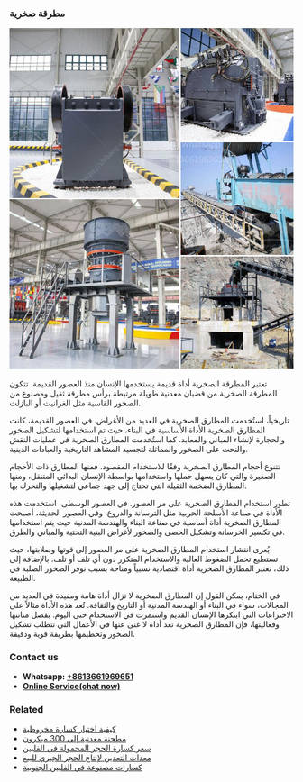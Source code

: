 <h3>مطرقة صخرية</h3><img src='1701854173.jpg' alt=''><p>تعتبر المطرقة الصخرية أداة قديمة يستخدمها الإنسان منذ العصور القديمة. تتكون المطرقة الصخرية من قضبان معدنية طويلة مرتبطة برأس مطرقة ثقيل ومصنوع من الصخور القاسية مثل الغرانيت أو البازلت.</p><p>تاريخياً، استُخدمت المطارق الصخرية في العديد من الأغراض. في العصور القديمة، كانت المطارق الصخرية الأداة الأساسية في البناء، حيث تم استخدامها لتشكيل الصخور والحجارة لإنشاء المباني والمعابد. كما استُخدمت المطارق الصخرية في عمليات النقش والنحت على الصخور والمماثلة لتجسيد المشاهد التاريخية والعبادات الدينية.</p><p>تتنوع أحجام المطارق الصخرية وفقًا للاستخدام المقصود. فمنها المطارق ذات الأحجام الصغيرة والتي كان يسهل حملها واستخدامها بواسطة الإنسان البدائي المتنقل، ومنها المطارق الضخمة الثقيلة التي تحتاج إلى جهد جماعي لتشغيلها والتحرك بها.</p><p>تطور استخدام المطارق الصخرية على مر العصور. في العصور الوسطى، استخدمت هذه الأداة في صناعة الأسلحة الحربية مثل الترسانة والدروع. وفي العصور الحديثة، أصبحت المطارق الصخرية أداة أساسية في صناعة البناء والهندسة المدنية حيث يتم استخدامها في تكسير الخرسانة وتشكيل الحصى والصخور لأغراض البنية التحتية والمباني والطرق.</p><p>يُعزى انتشار استخدام المطارق الصخرية على مر العصور إلى قوتها وصلابتها، حيث تستطيع تحمل الضغوط العالية والاستخدام المتكرر دون أي تلف أو تلف. بالإضافة إلى ذلك، تعتبر المطارق الصخرية أداة اقتصادية نسبياً ومتاحة بسبب توفر الصخور الصلبة في الطبيعة.</p><p>في الختام، يمكن القول إن المطارق الصخرية لا تزال أداة هامة ومفيدة في العديد من المجالات، سواء في البناء أو الهندسة المدنية أو التاريخ والثقافة. تُعد هذه الأداة مثالاً على الاختراعات التي ابتكرها الإنسان القديم واستمرت في الاستخدام حتى اليوم. بفضل متانتها وفعاليتها، فإن المطارق الصخرية تعد أداة لا غنى عنها في الأعمال التي تتطلب تشكيل الصخور وتحطيمها بطريقة قوية ودقيقة.</p><h3>Contact us</h3><ul><li><strong>Whatsapp:&nbsp;<a href="https://wa.me/8613661969651">+8613661969651</a></strong></li><li><a href="https://swt.shibang-china.com/?git&amp;zhl&amp;مطرقة صخرية"><strong>Online Service(chat now)</strong></a></li></ul><h3>Related</h3><ul><li><a href='كيفية اختيار كسارة مخروطية.md'>كيفية اختيار كسارة مخروطية</a></li><li><a href='مطحنة معدنية إلى 300 ميكرون.md'>مطحنة معدنية إلى 300 ميكرون</a></li><li><a href='سعر كسارة الحجر المحمولة في الفلبين.md'>سعر كسارة الحجر المحمولة في الفلبين</a></li><li><a href='معدات التعدين لإنتاج الحجر الجيري للبيع.md'>معدات التعدين لإنتاج الحجر الجيري للبيع</a></li><li><a href='كسارات مصنوعة في الفلبين الجنوبية.md'>كسارات مصنوعة في الفلبين الجنوبية</a></li></ul>